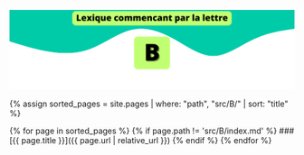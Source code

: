![B](../../assets/letters/B.png)


{% assign sorted_pages = site.pages | where: "path", "src/B/" | sort: "title" %}

{% for page in sorted_pages %}
  {% if page.path != 'src/B/index.md' %}
    ### [{{ page.title }}]({{ page.url | relative_url }})
  {% endif %}
{% endfor %}
